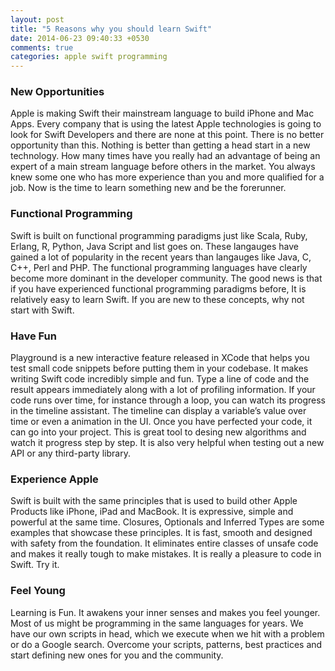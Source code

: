 ```yaml
---
layout: post
title: "5 Reasons why you should learn Swift"
date: 2014-06-23 09:40:33 +0530
comments: true
categories: apple swift programming
---
```


### New Opportunities
Apple is making Swift their mainstream language to build iPhone and Mac Apps. Every company that is using the latest Apple technologies is going to look for Swift Developers and there are none at this point. There is no better opportunity than this. Nothing is better than getting a head start in a new technology. How many times have you really had an advantage of being an expert of a main stream language before others in the market. You always knew some one who has more experience than you and more qualified for a job. Now is the time to learn something new and be the forerunner.

### Functional Programming
Swift is built on functional programming paradigms just like Scala, Ruby, Erlang, R, Python, Java Script and list goes on. These langauges have gained a lot of popularity in the recent years than langauges like Java, C, C++, Perl and PHP. The functional programming languages have clearly become more dominant in the developer community. The good news is that if you have experienced functional programming paradigms before, It is relatively easy to learn Swift. If you are new to these concepts, why not start with Swift.

<!--more-->

### Have Fun
Playground is a new interactive feature released in XCode that helps you test small code snippets before putting them in your codebase. It makes writing Swift code incredibly simple and fun. Type a line of code and the result appears immediately along with a lot of profiling information. If your code runs over time, for instance through a loop, you can watch its progress in the timeline assistant. The timeline can display a variable’s value over time or even a animation in the UI. Once you have perfected your code, it can go into your project. This is great tool to desing new algorithms and watch it progress step by step. It is also very helpful when testing out a new API or any third-party library.

### Experience Apple
Swift is built with the same principles that is used to build other Apple Products like iPhone, iPad and MacBook. It is expressive, simple and powerful at the same time. Closures, Optionals and Inferred Types are some examples that showcase these principles. It is fast, smooth and designed with safety from the foundation. It eliminates entire classes of unsafe code and makes it really tough to make mistakes. It is really a pleasure to code in Swift. Try it.

### Feel Young
Learning is Fun. It awakens your inner senses and makes you feel younger. Most of us might be programming in the same languages for years. We have our own scripts in head, which we execute when we hit with a problem or do a Google search. Overcome your scripts, patterns, best practices and start defining new ones for you and the community.